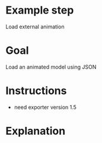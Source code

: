 Example step
============
Load external animation 

Goal
====
Load an animated model using JSON

Instructions
============

+ need exporter version 1.5


Explanation
===========